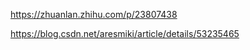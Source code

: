 


https://zhuanlan.zhihu.com/p/23807438


https://blog.csdn.net/aresmiki/article/details/53235465
















